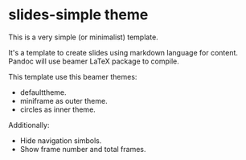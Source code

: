 # slides-simple theme

This is a very simple (or minimalist) template.

It's a template to create slides using markdown language for content. Pandoc will use beamer LaTeX package to compile.

This template use this beamer themes:

- defaulttheme.
- miniframe as outer theme.
- circles as inner theme.

Additionally: 

 - Hide navigation simbols.
 - Show frame number and total frames.